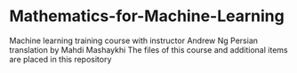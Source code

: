 # Mathematics-for-Machine-Learning
Machine learning training course with instructor Andrew Ng Persian translation by Mahdi Mashaykhi The files of this course and additional items are placed in this repository
